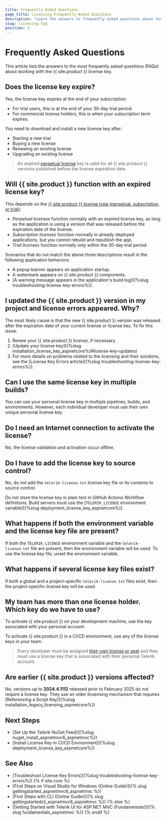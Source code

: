 ```yaml
---
title: Frequently Asked Questions
page_title: Licensing Frequently Asked Questions
description: "Learn the answers to frequently asked questions about the {{ site.product }} licensing."
slug: licensing-faq
position: 3
---
```


# Frequently Asked Questions

This article lists the answers to the most frequently asked questions (FAQs) about working with the {{ site.product }} license key.

## Does the license key expire?

Yes, the license key expires at the end of your subscription:

* For trial users, this is at the end of your 30-day trial period.
* For commercial license holders, this is when your subscription term expires.

You need to download and install a new license key after:

* Starting a new trial
* Buying a new license
* Renewing an existing license
* Upgrading an existing license

>An expired [perpetual license](https://www.telerik.com/purchase/faq/licensing-purchasing#licensing) key is valid for all {{ site.product }} versions published before the license expiration date.

## Will {{ site.product }} function with an expired license key?

This depends on the [{{ site.product }} license type (perpetual, subscription, or trial)](https://www.telerik.com/purchase/faq/licensing-purchasing#licensing):

* *Perpetual licenses* function normally with an expired license key, as long as the application is using a version that was released before the expiration date of the license.
* *Subscription licenses* function normally in already deployed applications, but you cannot rebuild and republish the app.
* *Trial licenses* function normally only within the 30-day trial period.

Scenarios that do not match the above three descriptions result in the following application behaviors:

* A popup banner appears on application startup.
* A watermark appears on {{ site.product }} components.
* [A warning message appears in the application's build log]({%slug troubleshooting-license-key-errors%}).

## I updated the {{ site.product }} version in my project and license errors appeared. Why?

The most likely cause is that the new {{ site.product }} version was released after the expiration date of your current license or license key. To fix this issue:

1. Renew your {{ site.product }} license, if necessary.
1. [Update your license key]({%slug installation_license_key_aspnetcore%}#license-key-updates)
1. For more details on problems related to the licensing and their solutions, see the [License Key Errors article]({%slug troubleshooting-license-key-errors%}).

## Can I use the same license key in multiple builds?

You can use your personal license key in multiple pipelines, builds, and environments. However, each individual developer must use their own unique personal license key.

## Do I need an Internet connection to activate the license?

No, the license validation and activation occur offline.

## Do I have to add the license key to source control?

No, do not add the `telerik-license.txt` license key file or its contents to source control.

Do not store the license key in plain text in GitHub Actions Workflow definitions. Build servers must use the [`TELERIK_LICENSE` environment variable]({%slug deployment_license_key_aspnetcore%}).

## What happens if both the environment variable and the license key file are present?

If both the `TELERIK_LICENSE` environment variable and the `telerik-license.txt` file are present, then the environment variable will be used.
To use the license key file, unset the environment variable.

## What happens if several license key files exist?

If both a global and a project-specific `telerik-license.txt` files exist, then the project-specific license key will be used.

## My team has more than one license holder. Which key do we have to use?

To activate {{ site.product }} on your development machine, use the key associated with your personal account.

To activate {{ site.product }} in a CI/CD environment, use any of the license keys in your team.

>Every developer must be assigned [their own license or seat](https://www.telerik.com/purchase/faq/licensing-purchasing) and they must use a license key that is associated with their personal Telerik account.

## Are earlier {{ site.product }} versions affected?

No, versions up to **2024.4.1112** released prior to February 2025 do not require a license key. They use an older licsensing mechanism that requires [Referencing a Script Key]({%slug installation_legacy_licensing_aspnetcore%})

## Next Steps

* [Set Up the Telerik NuGet Feed]({%slug nuget_install_aspnetmvc6_aspnetmvc%})
* [Install License Key in CI/CD Environment]({%slug deployment_license_key_aspnetcore%})

## See Also

* [Troubleshoot License Key Errors]({%slug troubleshooting-license-key-errors%})
{% if site.core %}
* [First Steps on Visual Studio for Windows (Online Guide)]({% slug gettingstarted_aspnetmvc6_aspnetmvc %})
* [First Steps with CLI (Online Guide)]({% slug gettingstartedcli_aspnetmvc6_aspnetmvc %})
{% else %}
* [Getting Started with Telerik UI for ASP.NET MVC (Fundamentals)]({% slug fundamentals_aspnetmvc %})
{% endif %}
